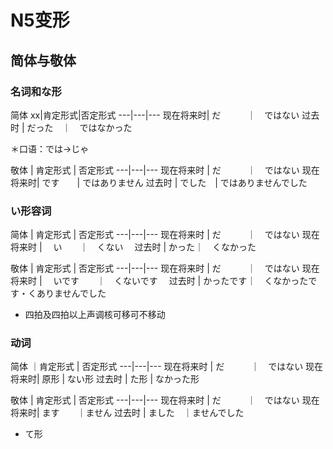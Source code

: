 # N5变形

## 简体与敬体

### 名词和な形

简体
  xx|肯定形式|否定形式
---|---|---
现在将来时| だ　　　｜　ではない
过去时      | だった　｜　ではなかった

＊口语：では→じゃ　

敬体
           | 肯定形式 | 否定形式
---|---|---
现在将来时  | だ　　　｜　ではない
 现在将来时| です　　| ではありません
 过去时    | でした　| ではありませんでした

### い形容词

简体
            | 肯定形式 | 否定形式
---|---|---
现在将来时  | だ　　　｜　ではない
现在将来时  | 　い　　｜　くない　
过去时      |   かった｜　くなかった　

敬体
           | 肯定形式 | 否定形式
---|---|---
现在将来时  | だ　　　｜　ではない
现在将来时  | 　いです　　｜　くないです　
过去时      |   かったです｜　くなかったです・くありませんでした　

* 四拍及四拍以上声调核可移可不移动

### 动词

简体
        ｜肯定形式 | 否定形式
---|---|---
现在将来时  | だ　　　｜　ではない
现在将来时| 原形  | ない形
过去时 | た形 |  なかった形

敬体
          | 肯定形式 | 否定形式
---|---|---
现在将来时  | だ　　　｜　ではない
现在将来时| ます　　｜ません
过去时    | ました　｜ませんでした

* て形
